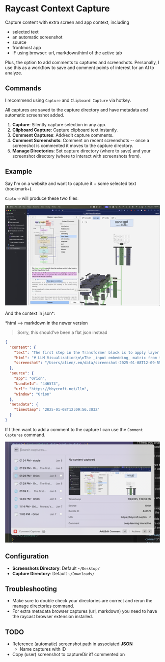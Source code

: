 # Raycast Context Capture

Capture content with extra screen and app context, including

- selected text
- an automatic screenshot
- source
- frontmost app
- IF using browser: url, markdown/html of the active tab

Plus, the option to add comments to captures and screenshots. Personally, I use this as a workflow to save and comment points of interest for an AI to analyze.

## Commands

I recommend using `Capture` and `Clipboard Capture` via hotkey.

All captures are saved to the capture directory and have metadata and automatic screenshot added.

1. **Capture**: Silently capture selection in any app.
2. **Clipboard Capture**: Capture clipboard text instantly.
3. **Comment Captures**: Add/edit capture comments.
4. **Comment Screenshots**: Comment on recent screenshots -- once a screenshot is commented it moves to the capture directory.
5. **Manage Directories**: Set capture directory (where to save) and your screenshot directory (where to interact with screenshots from).

## Example

Say I'm on a website and want to capture it + some selected text (bookmark+).

`Capture` will produce these two files:

![example](./example/screenshot-2025-01-08T12-09-55.951Z.png)

And the context in json\*:

\*html --> markdown in the newer version

> Sorry, this should've been a flat json instead

```json
{
  "content": {
    "text": "The first step in the Transformer block is to apply layer normalization to this matrix. This is an operation that normalizes the values in each column of the matrix separately.",
    "html": "# LLM Visualization\n\nThe _input embedding_ matrix from the previous section is the input to our first Transformer block.\n\nThe first step in the Transformer block is to apply _layer normalization_ to this matrix. This is an operation that normalizes the values in each column of the matrix separately.\n\nNormalization is an important step in the training of deep neural networks, and it helps improve the stability of the model during training.\n\nWe can regard each column separately, so let's focus on the 4th column (t = 3) for now.\n\nThe goal is to make the average value in the column equal to 0 and the standard deviation equal to 1. To do this, we find both of these quantities (mean (μ) & std dev (σ)) for the column and then subtract the average and divide by the standard deviation.\n\nThe notation we use here is E\\[x\\] for the average and Var\\[x\\] for the variance (of the column of length C). The variance is simply the standard deviation squared. The epsilon term (ε = 1×10\\-5) is there to prevent division by zero.\n\nWe compute and store these values in our aggregation layer since we're applying them to all values in the column.\n\nFinally, once we have the normalized values, we multiply each element in the column by a learned weight (γ) and then add a bias (β) value, resulting in our normalized values.\n\nWe run this normalization operation on each column of the input embedding matrix, and the result is the normalized input embedding, which is ready to be passed into the Self-Attention layer.",
    "screenshot": "/Users/alien/.em/data/screenshot-2025-01-08T12-09-55.951Z.png"
  },
  "source": {
    "app": "Orion",
    "bundleId": "446573",
    "url": "https://bbycroft.net/llm",
    "window": "Orion"
  },
  "metadata": {
    "timestamp": "2025-01-08T12:09:56.303Z"
  }
}
```

If I then want to add a comment to the capture I can use the `Comment Captures` command.

![comment](./example/screenshot_Cursor_58.png)

## Configuration

- **Screenshots Directory**: Default `~/Desktop/`
- **Capture Directory**: Default `~/Downloads/`

## Troubleshooting

- Make sure to double check your directories are correct and rerun the manage directories command.
- For extra metadata browser captures (url, markdown) you need to have the raycast browser extension installed.



## TODO

* Reference (automatic) screenshot path in associated **JSON**
  * Name captures with ID
* Copy (user) screenshot to captureDir iff commented on
